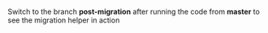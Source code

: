 Switch to the branch **post-migration** after running the code from **master** to see the migration helper in action
